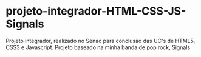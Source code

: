 # projeto-integrador-HTML-CSS-JS-Signals
 Projeto integrador, realizado no Senac para conclusão das UC's de HTML5, CSS3 e Javascript. Projeto baseado na minha banda de pop rock, Signals
